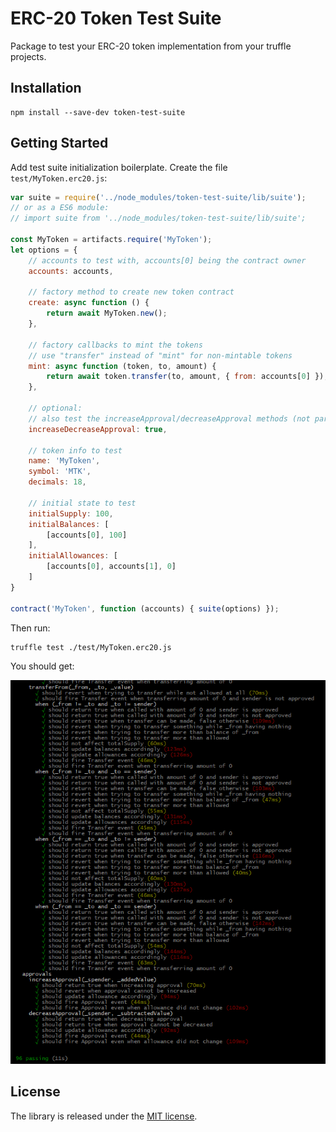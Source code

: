 ERC-20 Token Test Suite
=======================

Package to test your ERC-20 token implementation from your truffle projects.

Installation
------------

```
npm install --save-dev token-test-suite
```

Getting Started
---------------

Add test suite initialization boilerplate. Create the file `test/MyToken.erc20.js`:

```js
var suite = require('../node_modules/token-test-suite/lib/suite');
// or as a ES6 module:
// import suite from '../node_modules/token-test-suite/lib/suite';

const MyToken = artifacts.require('MyToken');
let options = {
	// accounts to test with, accounts[0] being the contract owner
	accounts: accounts,

	// factory method to create new token contract
	create: async function () {
		return await MyToken.new();
	},

	// factory callbacks to mint the tokens
	// use "transfer" instead of "mint" for non-mintable tokens
	mint: async function (token, to, amount) {
		return await token.transfer(to, amount, { from: accounts[0] });
	},

	// optional:
	// also test the increaseApproval/decreaseApproval methods (not part of the ERC-20 standard)
	increaseDecreaseApproval: true,

	// token info to test
	name: 'MyToken',
	symbol: 'MTK',
	decimals: 18,

	// initial state to test
	initialSupply: 100,
	initialBalances: [
		[accounts[0], 100]
	],
	initialAllowances: [
		[accounts[0], accounts[1], 0]
	]
}

contract('MyToken', function (accounts) { suite(options) });
```

Then run:

```
truffle test ./test/MyToken.erc20.js
```

You should get:

![Output of the test run](./assets/test-run.png?raw=true)

License
-------

The library is released under the [MIT license](LICENSE.md).

